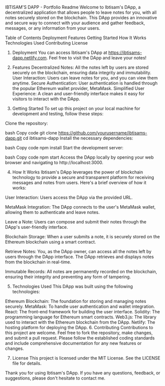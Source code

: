 IBTISAM'S DAPP - Portfolio Readme
Welcome to Ibtisam's DApp, a decentralized application that allows people to leave notes for you, with all notes securely stored on the blockchain. This DApp provides an innovative and secure way to connect with your audience and gather feedback, messages, or any information from your users.

Table of Contents
Deployment
Features
Getting Started
How It Works
Technologies Used
Contributing
License

1. Deployment
   You can access Ibtisam's DApp at https://ibtisams-dapp.netlify.com. Feel free to visit the DApp and leave your notes!

2. Features
   Decentralized Notes: All the notes left by users are stored securely on the blockchain, ensuring data integrity and immutability.
   User Interaction: Users can leave notes for you, and you can view them anytime.
   Secure Authentication: User authentication is handled through the popular Ethereum wallet provider, MetaMask.
   Simplified User Experience: A clean and user-friendly interface makes it easy for visitors to interact with the DApp.
3. Getting Started
   To set up this project on your local machine for development and testing, follow these steps:

Clone the repository:

bash
Copy code
git clone https://github.com/yourusername/ibtisams-dapp.git
cd ibtisams-dapp
Install the necessary dependencies:

bash
Copy code
npm install
Start the development server:

bash
Copy code
npm start
Access the DApp locally by opening your web browser and navigating to http://localhost:3000.

4. How It Works
   Ibtisam's DApp leverages the power of blockchain technology to provide a secure and transparent platform for receiving messages and notes from users. Here's a brief overview of how it works:

User Interaction: Users access the DApp via the provided URL.

MetaMask Integration: The DApp connects to the user's MetaMask wallet, allowing them to authenticate and leave notes.

Leave a Note: Users can compose and submit their notes through the DApp's user-friendly interface.

Blockchain Storage: When a user submits a note, it is securely stored on the Ethereum blockchain using a smart contract.

Retrieve Notes: You, as the DApp owner, can access all the notes left by users through the DApp interface. The DApp retrieves and displays notes from the blockchain in real-time.

Immutable Records: All notes are permanently recorded on the blockchain, ensuring their integrity and preventing any form of tampering.

5. Technologies Used
   This DApp was built using the following technologies:

Ethereum Blockchain: The foundation for storing and managing notes securely.
MetaMask: To handle user authentication and wallet integration.
React: The front-end framework for building the user interface.
Solidity: The programming language for Ethereum smart contracts.
Web3.js: The library used to interact with the Ethereum blockchain from the DApp.
Netlify: The hosting platform for deploying the DApp. 6. Contributing
Contributions to this project are welcome. Feel free to fork the repository, make changes, and submit a pull request. Please follow the established coding standards and include comprehensive documentation for any new features or changes.

7. License
   This project is licensed under the MIT License. See the LICENSE file for details.

Thank you for using Ibtisam's DApp. If you have any questions, feedback, or suggestions, please don't hesitate to contact me.
